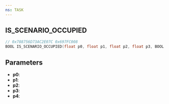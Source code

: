 ```yaml
---
ns: TASK
---
```

## IS_SCENARIO_OCCUPIED

```c
// 0x788756D73AC2E07C 0x697FC008
BOOL IS_SCENARIO_OCCUPIED(float p0, float p1, float p2, float p3, BOOL p4);
```

## Parameters
* **p0**:
* **p1**:
* **p2**:
* **p3**:
* **p4**:
